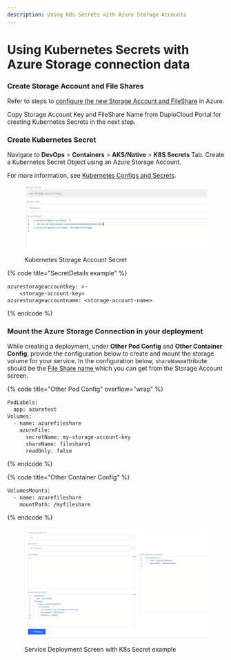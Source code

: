 ```yaml
---
description: Using K8s Secrets with Azure Storage Accounts
---
```


# Using Kubernetes Secrets with Azure Storage connection data

### **Create Storage Account and File Shares**

Refer to steps to [configure the new Storage Account and FileShare](../../azure/azure-services/storage-account.md) in Azure.

Copy Storage Account Key and FileShare Name from DuploCloud Portal for creating Kubernetes Secrets in the next step.

### **Create Kubernetes Secret**

Navigate to **DevOps** > **Containers** > **AKS/Native** > **K8S Secrets**  Tab. Create a Kubernetes Secret Object using an Azure Storage Account.&#x20;

For more information, see [Kubernetes Configs and Secrets](./).

<figure><img src="../../.gitbook/assets/image (112).png" alt=""><figcaption><p>Kubernetes Storage Account Secret</p></figcaption></figure>

{% code title="SecretDetails example" %}
```
azurestorageaccountkey: >-
    <storage-account-key>
azurestorageaccountname: <storage-account-name>
```
{% endcode %}

### Mount the Azure Storage Connection in your deployment

While creating a deployment, under **Other Pod Config** and **Other Container Config**, provide the configuration below to create and mount the storage volume for your service. In the configuration below, `shareName`attribute should be the [File Share name ](../../azure/azure-services/storage-account.md#create-and-view-file-shares)which you can get from the Storage Account screen.

{% code title="Other Pod Config" overflow="wrap" %}
```
PodLabels:
  app: azuretest
Volumes:
  - name: azurefileshare
    azureFile:
      secretName: my-storage-account-key
      shareName: fileshare1
      readOnly: false
```
{% endcode %}

{% code title="Other Container Config" %}
```
VolumesMounts:
  - name: azurefileshare
    mountPath: /myfileshare
```
{% endcode %}

<figure><img src="../../.gitbook/assets/image (113).png" alt=""><figcaption><p>Service Deployment Screen with K8s Secret example</p></figcaption></figure>
